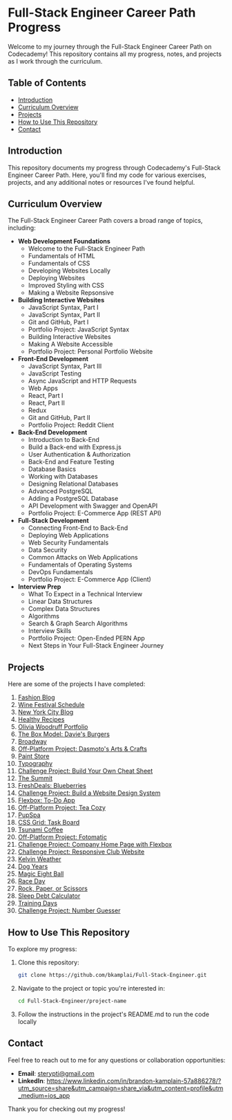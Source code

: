 # Full-Stack Engineer Career Path Progress

Welcome to my journey through the Full-Stack Engineer Career Path on Codecademy! This repository contains all my progress, notes, and projects as I work through the curriculum.

## Table of Contents

- [Introduction](#introduction)
- [Curriculum Overview](#curriculum-overview)
- [Projects](#projects)
- [How to Use This Repository](#how-to-use-this-repository)
- [Contact](#contact)

## Introduction

This repository documents my progress through Codecademy's Full-Stack Engineer Career Path. Here, you'll find my code for various exercises, projects, and any additional notes or resources I've found helpful.

## Curriculum Overview

The Full-Stack Engineer Career Path covers a broad range of topics, including:

- **Web Development Foundations**
  - Welcome to the Full-Stack Engineer Path
  - Fundamentals of HTML
  - Fundamentals of CSS
  - Developing Websites Locally
  - Deploying Websites
  - Improved Styling with CSS
  - Making a Website Repsonsive
- **Building Interactive Websites**
  - JavaScript Syntax, Part I
  - JavaScript Syntax, Part II
  - Git and GitHub, Part I
  - Portfolio Project: JavaScript Syntax
  - Building Interactive Websites
  - Making A Website Accessible
  - Portfolio Project: Personal Portfolio Website
- **Front-End Development**
  - JavaScript Syntax, Part III
  - JavaScript Testing
  - Async JavaScript and HTTP Requests
  - Web Apps
  - React, Part I
  - React, Part II
  - Redux
  - Git and GitHub, Part II
  - Portfolio Project: Reddit Client
- **Back-End Development**
  - Introduction to Back-End
  - Build a Back-end with Express.js
  - User Authentication & Authorization
  - Back-End and Feature Testing
  - Database Basics
  - Working with Databases
  - Designing Relational Databases
  - Advanced PostgreSQL
  - Adding a PostgreSQL Database
  - API Development with Swagger and OpenAPI
  - Portfolio Project: E-Commerce App (REST API)
- **Full-Stack Development**
  - Connecting Front-End to Back-End
  - Deploying Web Applications
  - Web Security Fundamentals
  - Data Security
  - Common Attacks on Web Applications
  - Fundamentals of Operating Systems
  - DevOps Fundamentals
  - Portfolio Project: E-Commerce App (Client)
- **Interview Prep**
  - What To Expect in a Technical Interview
  - Linear Data Structures
  - Complex Data Structures
  - Algorithms
  - Search & Graph Search Algorithms
  - Interview Skills
  - Portfolio Project: Open-Ended PERN App
  - Next Steps in Your Full-Stack Engineer Journey

## Projects

Here are some of the projects I have completed:

1. [Fashion Blog](https://bkamplai.github.io/Full-Stack-Engineer/Fashion%20Blog/)
2. [Wine Festival Schedule](https://bkamplai.github.io/Full-Stack-Engineer/Wine%20Festival%20Schedule/)
3. [New York City Blog](https://bkamplai.github.io/Full-Stack-Engineer/New%20York%20City%20Blog/)
4. [Healthy Recipes](https://bkamplai.github.io/Full-Stack-Engineer/Healthy%20Recipes/)
5. [Olivia Woodruff Portfolio](https://bkamplai.github.io/Full-Stack-Engineer/Olivia%20Woodruff%20Portfolio/)
6. [The Box Model: Davie's Burgers](https://bkamplai.github.io/Full-Stack-Engineer/The%20Box%20Model%3A%20Davie's%20Burgers/)
7. [Broadway](https://bkamplai.github.io/Full-Stack-Engineer/Broadway/)
8. [Off-Platform Project: Dasmoto's Arts & Crafts](https://bkamplai.github.io/Full-Stack-Engineer/Off-Platform%20Project%3A%20Dasmoto's%20Arts%20&%20Crafts/)
9. [Paint Store](https://bkamplai.github.io/Full-Stack-Engineer/Paint%20Store/)
10. [Typography](https://bkamplai.github.io/Full-Stack-Engineer/Typography/)
11. [Challenge Project: Build Your Own Cheat Sheet](https://bkamplai.github.io/Full-Stack-Engineer/Challenge%20Project%3A%20Build%20Your%20Own%20Cheat%20Sheet/)
12. [The Summit](https://bkamplai.github.io/Full-Stack-Engineer/The%20Summit/)
13. [FreshDeals: Blueberries](https://bkamplai.github.io/Full-Stack-Engineer/FreshDeals%3A%20Blueberries/blueberries.html)
14. [Challenge Project: Build a Website Design System](https://bkamplai.github.io/Full-Stack-Engineer/Challenge%20Project%3A%20Build%20a%20Website%20Design%20System/)
15. [Flexbox: To-Do App](https://bkamplai.github.io/Full-Stack-Engineer/Flexbox%3A%20To-Do%20App/)
16. [Off-Platform Project: Tea Cozy](https://bkamplai.github.io/Full-Stack-Engineer/Off-Platform%20Project%3A%20Tea%20Cozy/)
17. [PupSpa](https://bkamplai.github.io/Full-Stack-Engineer/PupSpa/)
18. [CSS Grid: Task Board](https://bkamplai.github.io/Full-Stack-Engineer/CSS%20Grid%3A%20Task%20Board/)
19. [Tsunami Coffee](https://bkamplai.github.io/Full-Stack-Engineer/Tsunami%20Coffee/)
20. [Off-Platform Project: Fotomatic](https://bkamplai.github.io/Full-Stack-Engineer/Off-Platform%20Project:%20Fotomatic/fotomatic_broken/)
21. [Challenge Project: Company Home Page with Flexbox](https://bkamplai.github.io/Full-Stack-Engineer/Challenge%20Project:%20Company%20Home%20Page/)
22. [Challenge Project: Responsive Club Website](https://bkamplai.github.io/Full-Stack-Engineer/Challenge%20Project%3A%20Responsive%20Club%20Website/)
23. [Kelvin Weather](https://github.com/bkamplai/Full-Stack-Engineer/blob/main/Building%20Interactive%20Websites/JavaScript%20Syntax%2C%20Part%20I/Learn%20JavaScript%20Syntax%3A%20Introduction/Kelvin%20Weather/app.js)
24. [Dog Years](https://github.com/bkamplai/Full-Stack-Engineer/blob/main/Building%20Interactive%20Websites/JavaScript%20Syntax%2C%20Part%20I/Learn%20JavaScript%20Syntax%3A%20Introduction/Dog%20Years/app.js)
25. [Magic Eight Ball](https://github.com/bkamplai/Full-Stack-Engineer/blob/main/Building%20Interactive%20Websites/JavaScript%20Syntax%2C%20Part%20I/Learn%20JavaScript%20Syntax%3A%20Conditionals/Magic%20Eight%20Ball/main.js)
26. [Race Day](https://github.com/bkamplai/Full-Stack-Engineer/blob/main/Building%20Interactive%20Websites/JavaScript%20Syntax%2C%20Part%20I/Learn%20JavaScript%20Syntax%3A%20Conditionals/Race%20Day/main.js)
27. [Rock, Paper, or Scissors](https://github.com/bkamplai/Full-Stack-Engineer/blob/main/Building%20Interactive%20Websites/JavaScript%20Syntax%2C%20Part%20I/Learn%20JavaScript%20Syntax%3A%20Functions/Rock%2C%20Paper%2C%20Or%20Scissors/rockPaperScissors.js)
28. [Sleep Debt Calculator](https://github.com/bkamplai/Full-Stack-Engineer/blob/main/Building%20Interactive%20Websites/JavaScript%20Syntax%2C%20Part%20I/Learn%20JavaScript%20Syntax%3A%20Functions/Sleep%20Debt%20Calculator/sleepDebtCalculator.js)
29. [Training Days](https://github.com/bkamplai/Full-Stack-Engineer/blob/main/Building%20Interactive%20Websites/JavaScript%20Syntax%2C%20Part%20I/Learn%20JavaScript%20Syntax%3A%20Scope/Training%20Days/trainingDays.js)
30. [Challenge Project: Number Guesser](https://bkamplai.github.io/Full-Stack-Engineer/Challenge%20Project%3A%20Number%20Guesser/)

## How to Use This Repository

To explore my progress:

1. Clone this repository:
   ```sh
   git clone https://github.com/bkamplai/Full-Stack-Engineer.git
   ```
2. Navigate to the project or topic you're interested in:
   ```sh
   cd Full-Stack-Engineer/project-name
   ```
3. Follow the instructions in the project's README.md to run the code locally

## Contact

Feel free to reach out to me for any questions or collaboration opportunities:
- **Email**: sterypti@gmail.com
- **LinkedIn**: https://www.linkedin.com/in/brandon-kamplain-57a886278/?utm_source=share&utm_campaign=share_via&utm_content=profile&utm_medium=ios_app

Thank you for checking out my progress!
